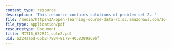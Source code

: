 ```yaml
---
content_type: resource
description: 'This resource contains solutions of problem set 2. '
file: /media/https%3A/open-learning-course-data-rc.s3.amazonaws.com/16-682-technology-in-transportation-spring-2011/a224aa6d65b2788481794038389a69bf_MIT16_682S11_soln2.pdf
file_type: application/pdf
resourcetype: Document
title: MIT16_682S11_soln2.pdf
uid: a224aa6d-65b2-7884-8179-4038389a69bf
---
```

